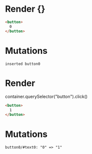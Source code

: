 # Render {}
```html
<button>
  0
</button>
```

# Mutations
```
inserted button0
```


# Render 
container.querySelector("button").click()

```html
<button>
  1
</button>
```

# Mutations
```
button0/#text0: "0" => "1"
```